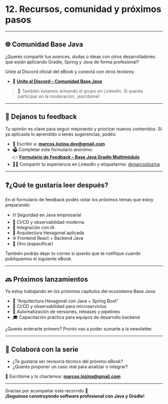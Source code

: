 # 12. Recursos, comunidad y próximos pasos

---

## 🌐 Comunidad Base Java

¿Querés compartir tus avances, dudas o ideas con otros desarrolladores que están aplicando Gradle, Spring y Java de forma profesional?

Unite al Discord oficial del eBook y conectá con otros lectores:

- 🔗 **[Unite al Discord – Comunidad Base Java](https://discord.gg/E6ym8JUx)**

> 💬 También estamos armando el grupo en LinkedIn. Si querés participar en la moderación, ¡escribime!

---

## 📝 Dejanos tu feedback

Tu opinión es clave para seguir mejorando y priorizar nuevos contenidos. Si ya aplicaste lo aprendido o tenés sugerencias, podés:

- 💌 Escribir a: **marcos.lozina.dev@gmail.com**
- 🗳️ Completar este formulario anónimo:  
  👉 **[Formulario de Feedback – Base Java Gradle Multimódulo](https://forms.gle/2JT8CqevhfwvwciZA)**
- 🧑‍💻 Compartir tu experiencia en LinkedIn y etiquetarme: [@marcoslozina](https://www.linkedin.com/in/marcoslozina)

---

## ❓¿Qué te gustaría leer después?

En el formulario de feedback podés votar los próximos temas que estoy preparando:

- ⛓️ Seguridad en Java empresarial
- 🔧 CI/CD y observabilidad moderna
- 🧠 Integración con IA
- 🧱 Arquitectura Hexagonal aplicada
- 🌐 Frontend React + Backend Java
- 💬 Otro (especificar)

También podrás dejar tu correo si querés que te notifique cuando publiquemos el siguiente eBook.

---

## 🔜 Próximos lanzamientos

Ya estoy trabajando en los próximos capítulos del ecosistema Base Java:

- 📘 “Arquitectura Hexagonal con Java + Spring Boot”
- 🧪 CI/CD y observabilidad para microservicios
- 🔄 Automatización de versiones, releases y pipelines
- 🎓 Capacitación práctica para equipos de desarrollo backend

¿Querés enterarte primero? Pronto vas a poder sumarte a la newsletter.

---

## 🤝 Colaborá con la serie

- ¿Te gustaría ser revisor/a técnico del próximo eBook?
- ¿Querés proponer un caso real para analizar o integrar?

💌 Escribime y lo charlamos: **marcos.lozina@gmail.com**

---

Gracias por acompañar este recorrido 🚀  
**¡Seguimos construyendo software profesional con Java y Gradle!**

